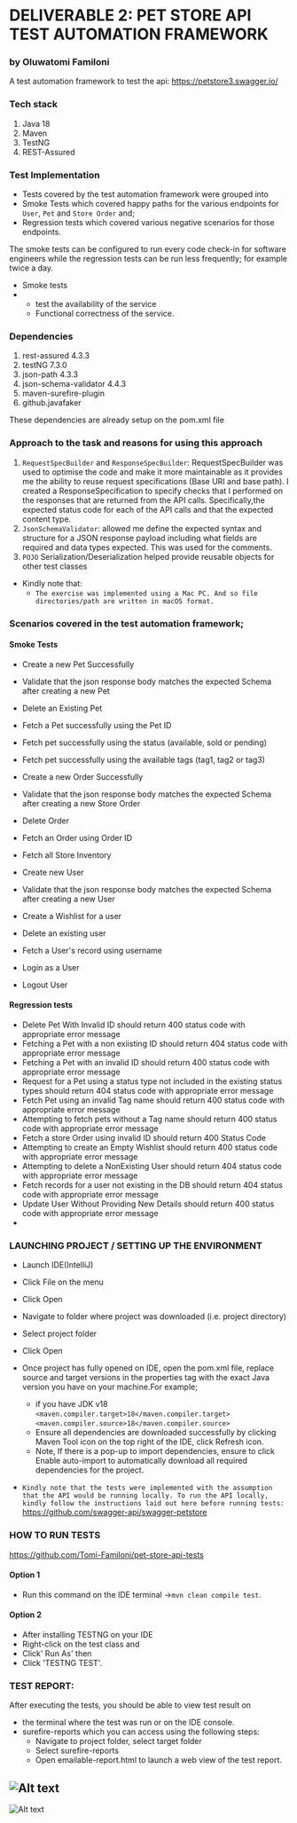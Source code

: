 
# DELIVERABLE 2: PET STORE API TEST AUTOMATION FRAMEWORK 
### by Oluwatomi Familoni

A test automation framework to test the api: https://petstore3.swagger.io/

### Tech stack
1. Java 18
2. Maven
3. TestNG
4. REST-Assured

### Test Implementation
- Tests covered by the test automation framework were grouped into
- Smoke Tests which covered happy paths for the various endpoints for `User`, `Pet` and `Store Order` and;
- Regression tests which covered various negative scenarios for those endpoints.

The smoke tests can be configured to run every code check-in for software engineers while the regression tests can be run less frequently; for example twice a day.
- Smoke tests
-
    - test the availability of the service
    - Functional correctness of the service.

### Dependencies
1. rest-assured 4.3.3
2. testNG 7.3.0
3. json-path 4.3.3
4. json-schema-validator 4.4.3
5. maven-surefire-plugin
6. github.javafaker

These dependencies are already setup on the pom.xml file

### Approach to the task and reasons for using this approach

1. `RequestSpecBuilder` and `ResponseSpecBuilder`:  RequestSpecBuilder was used to optimise the code and make it more maintainable as it provides me the ability to reuse request specifications (Base URI and base path).  I created a ResponseSpecification to specify checks that I performed on the responses that are returned from the API calls.  Specifically,the expected status code for each of the API calls and that the expected content type.
2. `JsonSchemaValidator`: allowed me define the expected syntax and structure for a JSON response payload including what fields are required and data types expected. This was used for the comments.
3. `POJO` Serialization/Deserialization helped provide reusable objects for other test classes
- Kindly note that:
    - `The exercise was implemented using a Mac PC. And so file directories/path are written in macOS format.`

### Scenarios covered in the test automation framework;

#### Smoke Tests

- Create a new Pet Successfully
- Validate that the json response body matches the expected Schema after creating a new Pet
- Delete an Existing Pet
- Fetch a Pet successfully using the Pet ID
- Fetch pet successfully using the status (available, sold or pending)
- Fetch pet successfully using the available tags (tag1, tag2 or tag3)


- Create a new Order Successfully
- Validate that the json response body matches the expected Schema after creating a new Store Order
- Delete Order
- Fetch an Order using Order ID
- Fetch all Store Inventory


- Create new User
- Validate that the json response body matches the expected Schema after creating a new User
- Create a Wishlist for a user
- Delete an existing user
- Fetch a User's record using username
- Login as a User
- Logout User

#### Regression tests
- Delete Pet With Invalid ID should return 400 status code with appropriate error message
- Fetching a Pet with a non exiisting ID should return 404 status code with appropriate error message
- Fetching a Pet with an invalid ID should return 400 status code with appropriate error message
- Request for a Pet using a status type not included in the existing status types should return 404 status code with appropriate error message
- Fetch Pet using an invalid Tag name should return 400 status code with appropriate error message
- Attempting to fetch pets without a Tag name should return 400 status code with appropriate error message
- Fetch a store Order using invalid ID should return 400 Status Code
- Attempting to create an Empty Wishlist should return 400 status code with appropriate error message
- Attempting to delete a NonExisting User should return 404 status code with appropriate error message
- Fetch records for a user not existing in the DB should return 404 status code with appropriate error message
- Update User Without Providing New Details should return 400 status code with appropriate error message
-
### LAUNCHING PROJECT / SETTING UP THE ENVIRONMENT
- Launch IDE(IntelliJ)
- Click File on the menu
- Click Open
- Navigate to folder where project was downloaded (i.e. project directory)
- Select project folder
- Click Open

- Once project has fully opened on IDE, open the pom.xml file, replace source and target versions in the properties tag with the exact Java version you have on your machine.For example;
    - if you have JDK v18
      `<maven.compiler.target>18</maven.compiler.target> `
      `<maven.compiler.source>18</maven.compiler.source>`
    - Ensure all dependencies are downloaded successfully by clicking Maven Tool icon on the top right of the  IDE, click Refresh icon.
    - Note, If there is a pop-up to import dependencies, ensure to click Enable auto-import to automatically download all required dependencies for the project.
- `Kindly note that the tests were implemented with the assumption that the API would be running locally. To run the API locally, kindly follow the instructions laid out here before running tests:` https://github.com/swagger-api/swagger-petstore
### HOW TO RUN TESTS
https://github.com/Tomi-Familoni/pet-store-api-tests
#### Option 1
- Run this command on the IDE terminal ->`mvn clean compile test`.

#### Option 2
- After installing TESTNG on your IDE
- Right-click on the test class and
- Click' Run As' then
- Click 'TESTNG TEST'.

### TEST REPORT:
After executing the tests, you should be able to view test result on
- the terminal where the test was run or on the IDE console.
- surefire-reports which you can access using the following steps:
    - Navigate to project folder, select target folder
    - Select surefire-reports
    - Open emailable-report.html to launch a web view of the test report.

![Alt text](documentation/testresult2.png?raw=true "Optional Title")
-----------
![Alt text](documentation/testresult1.png?raw=true "Optional Title")
